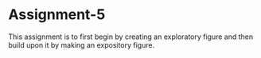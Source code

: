 # Assignment-5

This assignment is to first begin by creating an exploratory figure and then build upon it by making an expository figure.
